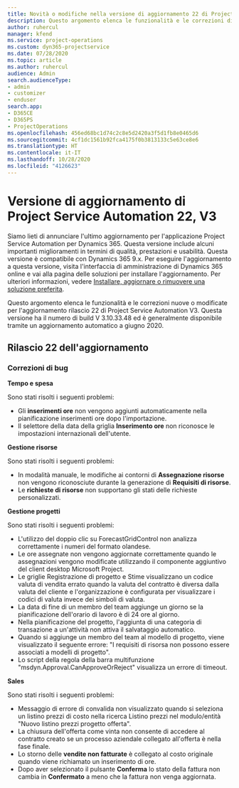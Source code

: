 ```yaml
---
title: Novità o modifiche nella versione di aggiornamento 22 di Project Service Automation V3
description: Questo argomento elenca le funzionalità e le correzioni disponibili nella versione di aggiornamento 22 di Project Service Automation V3.
author: ruhercul
manager: kfend
ms.service: project-operations
ms.custom: dyn365-projectservice
ms.date: 07/28/2020
ms.topic: article
ms.author: ruhercul
audience: Admin
search.audienceType:
- admin
- customizer
- enduser
search.app:
- D365CE
- D365PS
- ProjectOperations
ms.openlocfilehash: 456ed68bc1d74c2c8e5d2420a3f5d1fb8e0465d6
ms.sourcegitcommit: 4cf1dc1561b92fca4175f0b3813133c5e63ce8e6
ms.translationtype: HT
ms.contentlocale: it-IT
ms.lasthandoff: 10/28/2020
ms.locfileid: "4126623"
---
```

# <a name="project-service-automation-update-release-22-v3"></a>Versione di aggiornamento di Project Service Automation 22, V3

Siamo lieti di annunciare l'ultimo aggiornamento per l'applicazione Project Service Automation per Dynamics 365. Questa versione include alcuni importanti miglioramenti in termini di qualità, prestazioni e usabilità. Questa versione è compatibile con Dynamics 365 9.x. Per eseguire l'aggiornamento a questa versione, visita l'interfaccia di amministrazione di Dynamics 365 online e vai alla pagina delle soluzioni per installare l'aggiornamento. Per ulteriori informazioni, vedere [Installare, aggiornare o rimuovere una soluzione preferita](https://docs.microsoft.com/power-platform/admin/install-remove-preferred-solution).

Questo argomento elenca le funzionalità e le correzioni nuove o modificate per l'aggiornamento rilascio 22 di Project Service Automation V3. Questa versione ha il numero di build V 3.10.33.48 ed è generalmente disponibile tramite un aggiornamento automatico a giugno 2020.

## <a name="update-release-22"></a>Rilascio 22 dell'aggiornamento

### <a name="bug-fixes"></a>Correzioni di bug



**Tempo e spesa**

Sono stati risolti i seguenti problemi:

- Gli **inserimenti ore** non vengono aggiunti automaticamente nella pianificazione inserimenti ore dopo l'importazione.
- Il selettore della data della griglia **Inserimento ore** non riconosce le impostazioni internazionali dell'utente.

**Gestione risorse**

Sono stati risolti i seguenti problemi:

- In modalità manuale, le modifiche ai contorni di **Assegnazione risorse** non vengono riconosciute durante la generazione di **Requisiti di risorse**.
- Le **richieste di risorse** non supportano gli stati delle richieste personalizzati.

**Gestione progetti**

Sono stati risolti i seguenti problemi:

- L'utilizzo del doppio clic su ForecastGridControl non analizza correttamente i numeri del formato olandese.
- Le ore assegnate non vengono aggiornate correttamente quando le assegnazioni vengono modificate utilizzando il componente aggiuntivo del client desktop Microsoft Project.
- Le griglie Registrazione di progetto e Stime visualizzano un codice valuta di vendita errato quando la valuta del contratto è diversa dalla valuta del cliente e l'organizzazione è configurata per visualizzare i codici di valuta invece dei simboli di valuta.
- La data di fine di un membro del team aggiunge un giorno se la pianificazione dell'orario di lavoro è di 24 ore al giorno.
- Nella pianificazione del progetto, l'aggiunta di una categoria di transazione a un'attività non attiva il salvataggio automatico.
- Quando si aggiunge un membro del team al modello di progetto, viene visualizzato il seguente errore: "I requisiti di risorsa non possono essere associati a modelli di progetto". 
- Lo script della regola della barra multifunzione "msdyn.Approval.CanApproveOrReject" visualizza un errore di timeout.

**Sales**

Sono stati risolti i seguenti problemi:

- Messaggio di errore di convalida non visualizzato quando si seleziona un listino prezzi di costo nella ricerca Listino prezzi nel modulo/entità "Nuovo listino prezzi progetto offerta".
- La chiusura dell'offerta come vinta non consente di accedere al contratto creato se un processo aziendale collegato all'offerta è nella fase finale.
- Lo storno delle **vendite non fatturate** è collegato al costo originale quando viene richiamato un inserimento di ore.
- Dopo aver selezionato il pulsante **Conferma** lo stato della fattura non cambia in **Confermato** a meno che la fattura non venga aggiornata.
